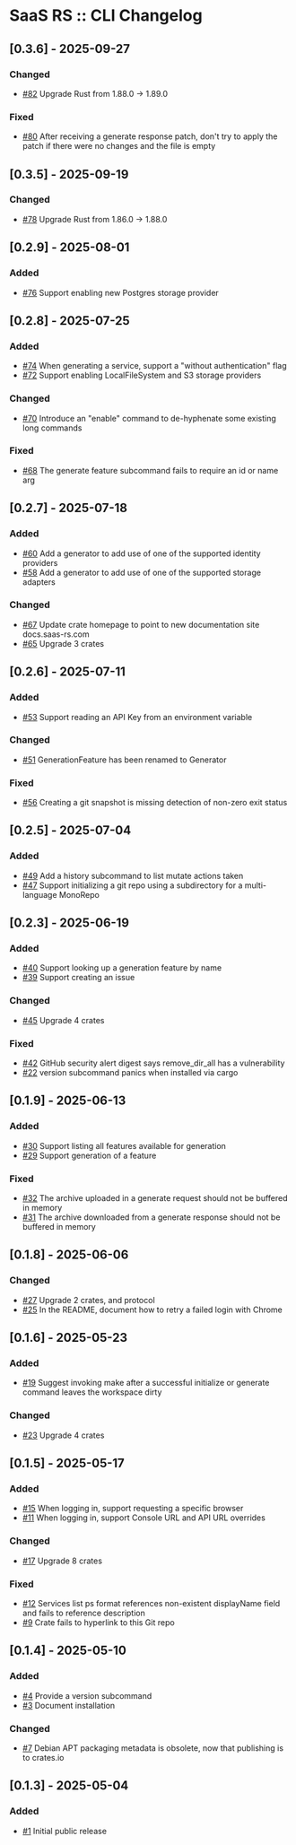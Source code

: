 # SaaS RS :: CLI Changelog

## [0.3.6] - 2025-09-27
### Changed
- [#82](https://github.com/saas-rs/cli/issues/82) Upgrade Rust from 1.88.0 → 1.89.0

### Fixed
- [#80](https://github.com/saas-rs/cli/issues/80) After receiving a generate response patch, don't try to apply the patch if there were no changes and the file is empty

## [0.3.5] - 2025-09-19
### Changed
- [#78](https://github.com/saas-rs/cli/issues/78) Upgrade Rust from 1.86.0 → 1.88.0

## [0.2.9] - 2025-08-01
### Added
- [#76](https://github.com/saas-rs/cli/issues/76) Support enabling new Postgres storage provider

## [0.2.8] - 2025-07-25
### Added
- [#74](https://github.com/saas-rs/cli/issues/74) When generating a service, support a "without authentication" flag
- [#72](https://github.com/saas-rs/cli/issues/72) Support enabling LocalFileSystem and S3 storage providers

### Changed
- [#70](https://github.com/saas-rs/cli/issues/70) Introduce an "enable" command to de-hyphenate some existing long commands

### Fixed
- [#68](https://github.com/saas-rs/cli/issues/68) The generate feature subcommand fails to require an id or name arg

## [0.2.7] - 2025-07-18
### Added
- [#60](https://github.com/saas-rs/cli/issues/60) Add a generator to add use of one of the supported identity providers
- [#58](https://github.com/saas-rs/cli/issues/58) Add a generator to add use of one of the supported storage adapters

### Changed
- [#67](https://github.com/saas-rs/cli/issues/67) Update crate homepage to point to new documentation site docs.saas-rs.com
- [#65](https://github.com/saas-rs/cli/issues/65) Upgrade 3 crates

## [0.2.6] - 2025-07-11
### Added
- [#53](https://github.com/saas-rs/cli/issues/53) Support reading an API Key from an environment variable

### Changed
- [#51](https://github.com/saas-rs/cli/issues/51) GenerationFeature has been renamed to Generator

### Fixed
- [#56](https://github.com/saas-rs/cli/issues/56) Creating a git snapshot is missing detection of non-zero exit status

## [0.2.5] - 2025-07-04
### Added
- [#49](https://github.com/saas-rs/cli/issues/49) Add a history subcommand to list mutate actions taken
- [#47](https://github.com/saas-rs/cli/issues/47) Support initializing a git repo using a subdirectory for a multi-language MonoRepo

## [0.2.3] - 2025-06-19
### Added
- [#40](https://github.com/saas-rs/cli/issues/40) Support looking up a generation feature by name
- [#39](https://github.com/saas-rs/cli/issues/39) Support creating an issue

### Changed
- [#45](https://github.com/saas-rs/cli/issues/45) Upgrade 4 crates

### Fixed
- [#42](https://github.com/saas-rs/cli/issues/42) GitHub security alert digest says remove_dir_all has a vulnerability
- [#22](https://github.com/saas-rs/cli/issues/22) version subcommand panics when installed via cargo

## [0.1.9] - 2025-06-13
### Added
- [#30](https://github.com/saas-rs/cli/issues/30) Support listing all features available for generation
- [#29](https://github.com/saas-rs/cli/issues/29) Support generation of a feature

### Fixed
- [#32](https://github.com/saas-rs/cli/issues/32) The archive uploaded in a generate request should not be buffered in memory
- [#31](https://github.com/saas-rs/cli/issues/31) The archive downloaded from a generate response should not be buffered in memory

## [0.1.8] - 2025-06-06
### Changed
- [#27](https://github.com/saas-rs/cli/issues/27) Upgrade 2 crates, and protocol
- [#25](https://github.com/saas-rs/cli/issues/25) In the README, document how to retry a failed login with Chrome

## [0.1.6] - 2025-05-23
### Added
- [#19](https://github.com/saas-rs/cli/issues/19) Suggest invoking make after a successful initialize or generate command leaves the workspace dirty

### Changed
- [#23](https://github.com/saas-rs/cli/issues/23) Upgrade 4 crates

## [0.1.5] - 2025-05-17
### Added
- [#15](https://github.com/saas-rs/cli/issues/15) When logging in, support requesting a specific browser
- [#11](https://github.com/saas-rs/cli/issues/11) When logging in, support Console URL and API URL overrides

### Changed
- [#17](https://github.com/saas-rs/cli/issues/17) Upgrade 8 crates

### Fixed
- [#12](https://github.com/saas-rs/cli/issues/12) Services list ps format references non-existent displayName field and fails to reference description
- [#9](https://github.com/saas-rs/cli/issues/9) Crate fails to hyperlink to this Git repo

## [0.1.4] - 2025-05-10
### Added
- [#4](https://github.com/saas-rs/cli/issues/4) Provide a version subcommand
- [#3](https://github.com/saas-rs/cli/issues/3) Document installation

### Changed
- [#7](https://github.com/saas-rs/cli/issues/7) Debian APT packaging metadata is obsolete, now that publishing is to crates.io

## [0.1.3] - 2025-05-04
### Added
- [#1](https://github.com/saas-rs/cli/issues/1) Initial public release
